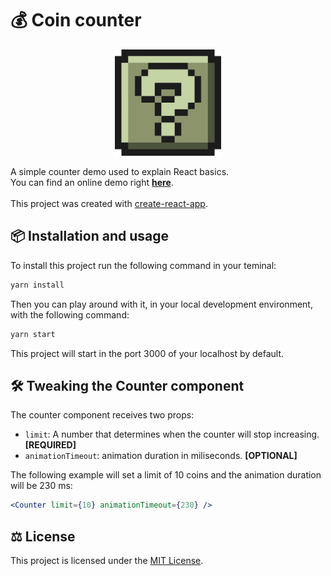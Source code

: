 # 💰 Coin counter

<p align="center">
  <img height="170" src="./src/components/mysteryBlock/ActiveBlock.svg" alt="Mystery Block"/>
</p>

A simple counter demo used to explain React basics.
<br />
You can find an online demo right [**here**](https://cblnco.github.io/coin-counter/).
<br />
<br />
This project was created with [create-react-app](https://github.com/facebook/create-react-app).

## 📦 Installation and usage

To install this project run the following command in your teminal: 
```bash
yarn install
```
Then you can play around with it, in your local development environment, with the following command:
```bash
yarn start
```

This project will start in the port 3000 of your localhost by default.


## 🛠️ Tweaking the Counter component

The counter component receives two props: 
* ```limit```: A number that determines when the counter will stop increasing. **[REQUIRED]**
* ```animationTimeout```: animation duration in miliseconds. **[OPTIONAL]**

The following example will set a limit of 10 coins and the animation duration will be 230 ms:
```jsx
<Counter limit={10} animationTimeout={230} />
```

## ⚖️ License

This project is licensed under the [MIT License](https://raw.githubusercontent.com/cblnco/coin-counter/master/LICENSE).
